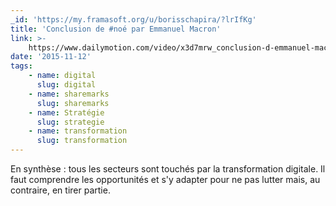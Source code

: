 ```yaml
---
_id: 'https://my.framasoft.org/u/borisschapira/?lrIfKg'
title: 'Conclusion de #noé par Emmanuel Macron'
link: >-
    https://www.dailymotion.com/video/x3d7mrw_conclusion-d-emmanuel-macron-noe-novembre-2015_news
date: '2015-11-12'
tags:
    - name: digital
      slug: digital
    - name: sharemarks
      slug: sharemarks
    - name: Stratégie
      slug: strategie
    - name: transformation
      slug: transformation
---
```


<div class="markdown"><p>En synthèse : tous les secteurs sont touchés par la transformation digitale. Il faut comprendre les opportunités et s'y adapter pour ne pas lutter mais, au contraire, en tirer partie.
</p></div>
